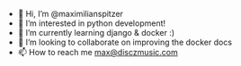 - 👋 Hi, I’m @maximilianspitzer
- 👀 I’m interested in python development!
- 🌱 I’m currently learning django & docker :)
- 💞️ I’m looking to collaborate on improving the docker docs
- 📫 How to reach me max@disczmusic.com

<!---
maximilianspitzer/maximilianspitzer is a ✨ special ✨ repository because its `README.md` (this file) appears on your GitHub profile.
You can click the Preview link to take a look at your changes.
--->
